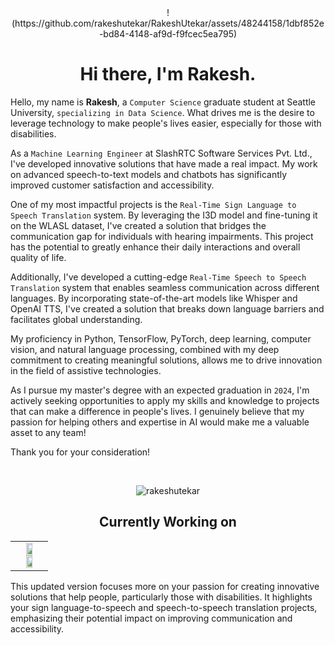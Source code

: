 <!--START-->

<!--GITHUB GIF-->
<div align="center">
  !(https://github.com/rakeshutekar/RakeshUtekar/assets/48244158/1dbf852e-bd84-4148-af9d-f9fcec5ea795)

</div>

<!--INTRODUCTION-->
<h1 align="center"> Hi there, I'm Rakesh.  </h1>

Hello, my name is <b>Rakesh</b>, a `Computer Science` graduate student at Seattle University, `specializing in Data Science`. What drives me is the desire to leverage technology to make people's lives easier, especially for those with disabilities.

As a `Machine Learning Engineer` at SlashRTC Software Services Pvt. Ltd., I've developed innovative solutions that have made a real impact. My work on advanced speech-to-text models and chatbots has significantly improved customer satisfaction and accessibility.

One of my most impactful projects is the `Real-Time Sign Language to Speech Translation` system. By leveraging the I3D model and fine-tuning it on the WLASL dataset, I've created a solution that bridges the communication gap for individuals with hearing impairments. This project has the potential to greatly enhance their daily interactions and overall quality of life.

Additionally, I've developed a cutting-edge `Real-Time Speech to Speech Translation` system that enables seamless communication across different languages. By incorporating state-of-the-art models like Whisper and OpenAI TTS, I've created a solution that breaks down language barriers and facilitates global understanding.

My proficiency in Python, TensorFlow, PyTorch, deep learning, computer vision, and natural language processing, combined with my deep commitment to creating meaningful solutions, allows me to drive innovation in the field of assistive technologies.

As I pursue my master's degree with an expected graduation in `2024`, I'm actively seeking opportunities to apply my skills and knowledge to projects that can make a difference in people's lives. I genuinely believe that my passion for helping others and expertise in AI would make me a valuable asset to any team!

Thank you for your consideration!

<!--GITHUB STREAK-->
<br>
<p align = "center">
  <img src="https://github-readme-streak-stats.herokuapp.com/?user=rakeshutekar&" alt="rakeshutekar" />
</p>

<!--CURRENTLY WORKING ON-->
<h2 align="center"> Currently Working on </h2>
<table align="center">
  <tr align="center">
    <td valign="top" width="100%">
      <a href="https://github.com/rakeshutekar/Sign-Language-Translation">
        <img width="49%"  src="https://github-readme-stats.vercel.app/api/pin/?username=rakeshutekar&repo=Sign-Language-Translation&theme=tokyonight" />
      </a>
      <a href="https://github.com/rakeshutekar/Speech-to-Speech-Translation">
        <img width="49%"  src="https://github-readme-stats.vercel.app/api/pin/?username=rakeshutekar&repo=Speech-to-Speech-Translation&theme=tokyonight" />
      </a>  
    </td>
  </tr>
</table>

<!--END-->

This updated version focuses more on your passion for creating innovative solutions that help people, particularly those with disabilities. It highlights your sign language-to-speech and speech-to-speech translation projects, emphasizing their potential impact on improving communication and accessibility.
